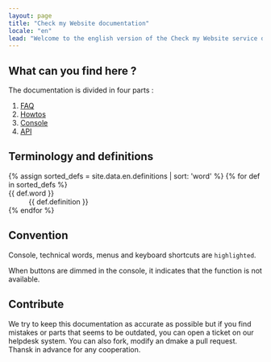 ```yaml
---
layout: page
title: "Check my Website documentation"
locale: "en"
lead: "Welcome to the english version of the Check my Website service documentation."
---
```


## What can you find here ?

The documentation is divided in four parts : 

1. [FAQ](/en/faq/)
2. [Howtos](en/howtos)
3. [Console](/en/console)
4. [API](API)

## Terminology and definitions

<dl>
{% assign sorted_defs = site.data.en.definitions | sort: 'word' %}
{% for def in sorted_defs %}
  <dt id="{{ def.word | replace:' ','-' | downcase }}">{{ def.word }}</dt>
  <dd>{{ def.definition }}</dd>
{% endfor %}
</dl>

## Convention

Console, technical words, menus and keyboard shortcuts are `highlighted`.

When buttons are dimmed in the console, it indicates that the function is not available.

## Contribute

We try to keep this documentation as accurate as possible but if you find mistakes or parts that seems to be outdated, you can open a ticket on our helpdesk system. You can also fork, modify an dmake a pull request. Thansk in advance for any cooperation.
